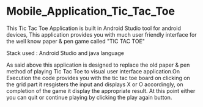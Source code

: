 # Mobile_Application_Tic_Tac_Toe
This Tic Tac Toe Application is built in Android Studio tool for android devices, This application provides you with much user friendly interface for the well know paper &amp; pen game called "TIC TAC TOE"

Stack used : Android Studio and java language

As said above this application is designed to replace the old paper & pen method of playing Tic Tac Toe to visual user interface application.On Execution the code provides you with the tic tac toe board on clicking on the grid part it resgisters the input and displays X or O accordingly, on completion of the game it display the appropriate result. At this point either you can quit or continue playing by clicking the play again button.
